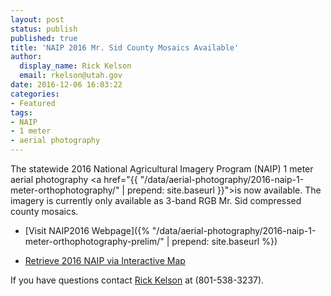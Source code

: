 ```yaml
---
layout: post
status: publish
published: true
title: 'NAIP 2016 Mr. Sid County Mosaics Available'
author:
  display_name: Rick Kelson
  email: rkelson@utah.gov
date: 2016-12-06 16:03:22
categories:
- Featured
tags:
- NAIP
- 1 meter
- aerial photography
---
```

The statewide 2016 National Agricultural Imagery Program (NAIP) 1 meter aerial photography
<a href="{{ "/data/aerial-photography/2016-naip-1-meter-orthophotography/" | prepend: site.baseurl }}">is
now available</a>. The imagery is currently only available as 3-band RGB Mr. Sid compressed county mosaics.

- [Visit NAIP2016 Webpage]({% "/data/aerial-photography/2016-naip-1-meter-orthophotography-prelim/" | prepend: site.baseurl %})

- <a href="http://raster.utah.gov/?cat=NAIP%202016%20(1m)" target="_blank">Retrieve 2016 NAIP via Interactive Map</a>

If you have questions contact <a href="mailto:rkelson@utah.gov">Rick Kelson</a> at (801-538-3237).
